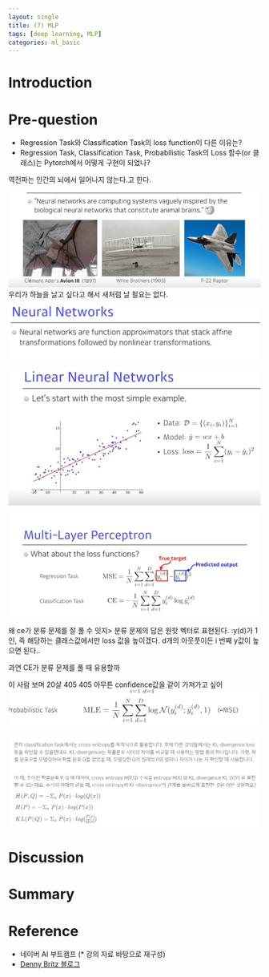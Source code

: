 ```yaml
---
layout: single
title: (7) MLP
tags: [deep learning, MLP]
categories: ml_basic
---
```


# Introduction


# Pre-question
- Regression Task와 Classification Task의 loss function이 다른 이유는?
- Regression Task, Classification Task, Probabilistic Task의 Loss 함수(or 클래스)는 Pytorch에서 어떻게 구현이 되었나?


역전파는 인간의 뇌에서 일어나지 않는다.고 한다.

![](./../../../assets/images/2022-10-04-mlp_images/1664848388005.png)
우리가 하늘을 날고 싶다고 해서 새처럼 날 필요는 없다.

![](./../../../assets/images/2022-10-04-mlp_images/1664848492157.png)

![](./../../../assets/images/2022-10-04-mlp_images/1664848584196.png)

![](./../../../assets/images/2022-10-04-mlp_images/1664849618707.png)

왜  ce가 분류 문제를 잘 풀 수 잇지>
분류 문제의 답은 원핫 벡터로 표현된다.
 :y(d)가 1인, 즉 해당하는 클래스값에서만 loss 값을 높이겠다.
d개의 아웃풋이든 i 번째 y값이 높으면 된다..

과연 CE가 분류 문제를 풀 때 유용할까

이 사람 보며 20살 405 405 아무튼 confidence값을 같이 가져가고 싶어
![](./../../../assets/images/2022-10-04-mlp_images/1664849753882.png)

![](./../../../assets/images/(TODO)2022-10-04-mlp_images/1664850216394.png)


# Discussion


# Summary




# Reference
- 네이버 AI 부트캠프 (* 강의 자료 바탕으로 재구성)     
- [Denny Britz 블로그](https://dennybritz.com/blog/deep-learning-most-important-ideas)